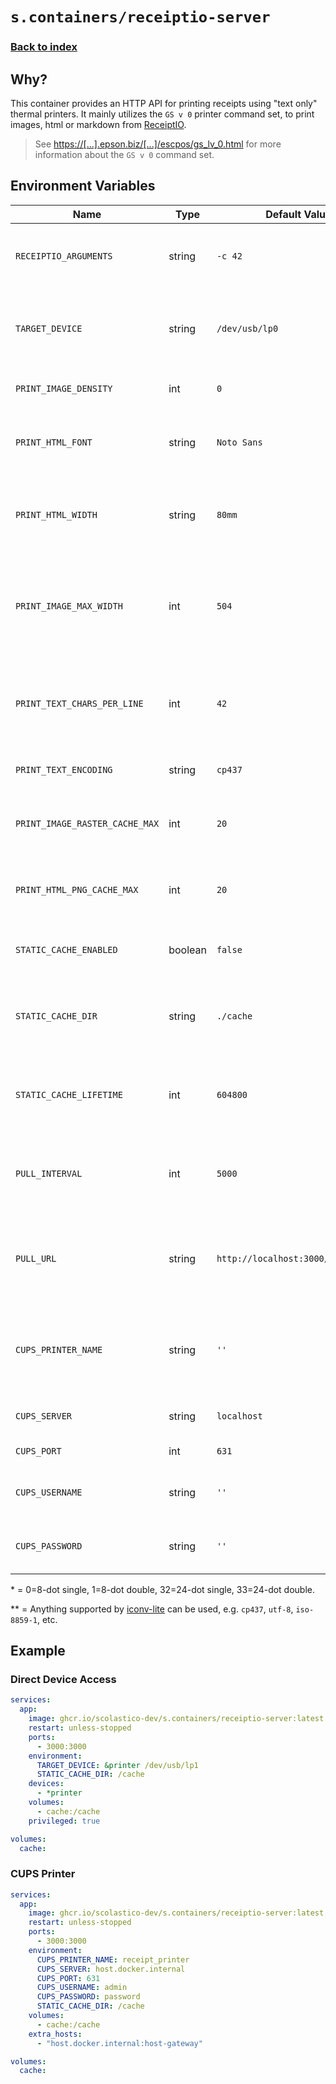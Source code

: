 # `s.containers/receiptio-server`

### [Back to index](../../README.md)

## Why?

This container provides an HTTP API for printing receipts using "text only" thermal printers.
It mainly utilizes the `GS v 0` printer command set, to print images, html or markdown from [ReceiptIO](https://github.com/receiptline/receiptio).

> See [https://[...].epson.biz/[...]/escpos/gs_lv_0.html](https://download4.epson.biz/sec_pubs/pos/reference_en/escpos/gs_lv_0.html) for more information about the `GS v 0` command set.

## Environment Variables

| Name                           | Type    | Default Value                      | Description                                                                       |
|--------------------------------|---------|------------------------------------|-----------------------------------------------------------------------------------|
| `RECEIPTIO_ARGUMENTS`          | string  | `-c 42`                            | Arguments for ReceiptIO, e.g. `-c 42` for 42 characters per line.                 |
| `TARGET_DEVICE`                | string  | `/dev/usb/lp0`                     | Target device for printing, only supporting file paths from linux.                |
| `PRINT_IMAGE_DENSITY`          | int     | `0`                                | Density for printed images.\*                                                     |
| `PRINT_HTML_FONT`              | string  | `Noto Sans`                        | Font for HTML printing, anything from Google Fonts.                               |
| `PRINT_HTML_WIDTH`             | string  | `80mm`                             | Width for HTML printing. Supports CSS width values, e.g. `80mm`.                  |
| `PRINT_IMAGE_MAX_WIDTH`        | int     | `504`                              | Maximum width for image printing in dots. See printer manual for details.         |
| `PRINT_TEXT_CHARS_PER_LINE`    | int     | `42`                               | Characters per line feed directly printing text without the `GS v 0` command set. |
| `PRINT_TEXT_ENCODING`          | string  | `cp437`                            | Encoding for text printing.\*\*                                                   |
| `PRINT_IMAGE_RASTER_CACHE_MAX` | int     | `20`                               | Maximum number of image rasters to keep in the cache.                             |
| `PRINT_HTML_PNG_CACHE_MAX`     | int     | `20`                               | Maximum number of HTML PNGs to keep in the cache.                                 |
| `STATIC_CACHE_ENABLED`         | boolean | `false`                            | Enable file, instead of in-memory caching.                                        |
| `STATIC_CACHE_DIR`             | string  | `./cache`                          | Directory for static cache files. Must be writable by the container user.         |
| `STATIC_CACHE_LIFETIME`        | int     | `604800`                           | Lifetime of static cache files in seconds (default: 7 days).                      |
| `PULL_INTERVAL`                | int     | `5000`                             | Interval in milliseconds to pull new print jobs from the queue.                   |
| `PULL_URL`                     | string  | `http://localhost:3000/print/pull` | URL to pull print jobs from. This should be the URL of the queue service.         |
| `CUPS_PRINTER_NAME`            | string  | `''`                               | CUPS printer name. If set, printing will use CUPS instead of direct device access.|
| `CUPS_SERVER`                  | string  | `localhost`                        | CUPS server hostname or IP address.                                               |
| `CUPS_PORT`                    | int     | `631`                              | CUPS server port.                                                                  |
| `CUPS_USERNAME`                | string  | `''`                               | CUPS username for authentication (optional).                                      |
| `CUPS_PASSWORD`                | string  | `''`                               | CUPS password for authentication (optional).                                      |

\* = 0=8-dot single, 1=8-dot double, 32=24-dot single, 33=24-dot double.

\*\* =  Anything supported by [iconv-lite](https://www.npmjs.com/package/iconv-lite) can be used, e.g. `cp437`, `utf-8`, `iso-8859-1`, etc.

## Example

### Direct Device Access

```yml
services:
  app:
    image: ghcr.io/scolastico-dev/s.containers/receiptio-server:latest
    restart: unless-stopped
    ports:
      - 3000:3000
    environment:
      TARGET_DEVICE: &printer /dev/usb/lp1
      STATIC_CACHE_DIR: /cache
    devices:
      - *printer
    volumes:
      - cache:/cache
    privileged: true

volumes:
  cache:
```

### CUPS Printer

```yml
services:
  app:
    image: ghcr.io/scolastico-dev/s.containers/receiptio-server:latest
    restart: unless-stopped
    ports:
      - 3000:3000
    environment:
      CUPS_PRINTER_NAME: receipt_printer
      CUPS_SERVER: host.docker.internal
      CUPS_PORT: 631
      CUPS_USERNAME: admin
      CUPS_PASSWORD: password
      STATIC_CACHE_DIR: /cache
    volumes:
      - cache:/cache
    extra_hosts:
      - "host.docker.internal:host-gateway"

volumes:
  cache:
```
